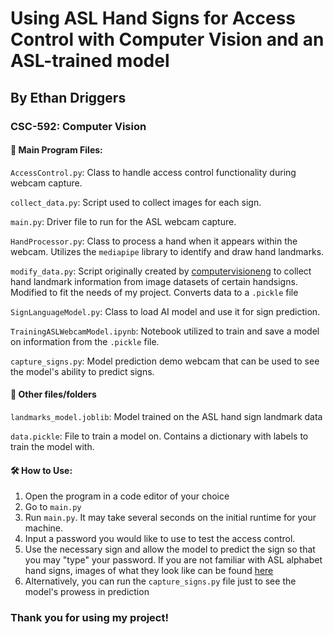 # Using ASL Hand Signs for Access Control with Computer Vision and an ASL-trained model
## By Ethan Driggers
### CSC-592: Computer Vision

#### 📂 Main Program Files:
`AccessControl.py`: Class to handle access control functionality during webcam capture. 

`collect_data.py`: Script used to collect images for each sign.

`main.py`: Driver file to run for the ASL webcam capture.

`HandProcessor.py`: Class to process a hand when it appears within the webcam. Utilizes the `mediapipe` library to identify and draw hand landmarks.

`modify_data.py`: Script originally created by [computervisioneng](https://github.com/computervisioneng/sign-language-detector-python) to collect hand landmark information from image datasets of certain handsigns. Modified to fit the needs of my project. Converts data to a `.pickle` file

`SignLanguageModel.py`: Class to load AI model and use it for sign prediction.

`TrainingASLWebcamModel.ipynb`: Notebook utilized to train and save a model on information from the `.pickle` file.

`capture_signs.py`: Model prediction demo webcam that can be used to see the model's ability to predict signs.

#### 📁 Other files/folders

`landmarks_model.joblib`: Model trained on the ASL hand sign landmark data

`data.pickle`: File to train a model on. Contains a dictionary with labels to train the model with.

#### 🛠️ How to Use:
1. Open the program in a code editor of your choice
1. Go to `main.py`
1. Run `main.py`. It may take several seconds on the initial runtime for your machine.
1. Input a password you would like to use to test the access control.
1. Use the necessary sign and allow the model to predict the sign so that you may "type" your password. If you are not familiar with ASL alphabet hand signs, images of what they look like can be found [here](https://teachbesideme.com/asl-alphabet-printable-chart-and-flashcards/)
1. Alternatively, you can run the `capture_signs.py` file just to see the model's prowess in prediction

### Thank you for using my project!
